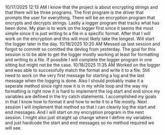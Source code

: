 10/17/2025 12:13 AM
I know that the project is about encrypting strings and that there will be three programs. The first program is the driver that prompts the user for everything. There will be an encryption program that encrypts and decrypts strings. Lastly a logger program that tracks what has been done. My plan is to work on the logger first since it seems the most simple since it is just writing to a file in a specific format. After that I will work on the encryption and this will most likely take the longest. Will start the logger later in the day.
10/18/2025 10:20 AM
Messed up last session and forgot to committ so comitted the devlog from yesterday. The goal for this session is to be able to get the logger mostly working at least for formatting and writing to a file. If possible I will complete the logger program in one sitting but might not be the case.
10/18/2025 11:35 AM Worked on the logger and was able to successfully match the format and write it to a file. Still need to work on the very first message for starting a log and the last message when the logging is done. Also I should probably make it a seperate method since right now it is in my while loop and the way my formatting is right now it is hard to implement the log start and end since my variables are defined in the try catch statements. I accomplished my goals in that I know how to format it and how to write it to a file mostly. Next session I will implement that method so that I can cleanly log the start and end messages. And I will start on my encryption program in the next session. I might also just straight up change where I define my variables and just hardcode the start and end messages so no method required we will see.